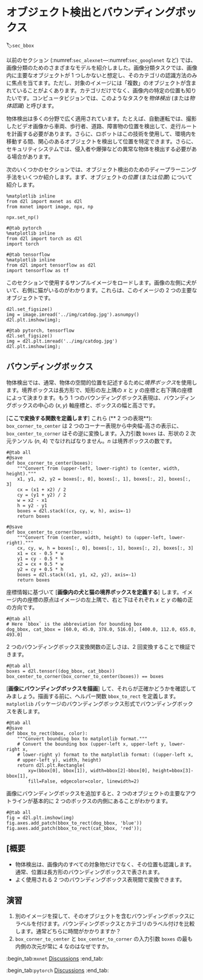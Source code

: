 # オブジェクト検出とバウンディングボックス
:label:`sec_bbox`

以前のセクション (:numref:`sec_alexnet`—:numref:`sec_googlenet` など) では、画像分類のためのさまざまなモデルを紹介しました。画像分類タスクでは、画像内に主要なオブジェクトが 1 つしかないと想定し、そのカテゴリの認識方法のみに焦点を当てます。ただし、対象のイメージには「複数」のオブジェクトが含まれていることがよくあります。カテゴリだけでなく、画像内の特定の位置も知りたいです。コンピュータビジョンでは、このようなタスクを*物体検出* (または*物体認識*) と呼びます。 

物体検出は多くの分野で広く適用されています。たとえば、自動運転では、撮影したビデオ画像から車両、歩行者、道路、障害物の位置を検出して、走行ルートを計画する必要があります。さらに、ロボットはこの技術を使用して、環境内を移動する間、関心のあるオブジェクトを検出して位置を特定できます。さらに、セキュリティシステムでは、侵入者や爆弾などの異常な物体を検出する必要がある場合があります。 

次のいくつかのセクションでは、オブジェクト検出のためのディープラーニング手法をいくつか紹介します。まず、オブジェクトの*位置* (または*位置*) について紹介します。

```{.python .input}
%matplotlib inline
from d2l import mxnet as d2l
from mxnet import image, npx, np

npx.set_np()
```

```{.python .input}
#@tab pytorch
%matplotlib inline
from d2l import torch as d2l
import torch
```

```{.python .input}
#@tab tensorflow
%matplotlib inline
from d2l import tensorflow as d2l
import tensorflow as tf
```

このセクションで使用するサンプルイメージをロードします。画像の左側に犬がいて、右側に猫がいるのがわかります。これらは、このイメージの 2 つの主要なオブジェクトです。

```{.python .input}
d2l.set_figsize()
img = image.imread('../img/catdog.jpg').asnumpy()
d2l.plt.imshow(img);
```

```{.python .input}
#@tab pytorch, tensorflow
d2l.set_figsize()
img = d2l.plt.imread('../img/catdog.jpg')
d2l.plt.imshow(img);
```

## バウンディングボックス

物体検出では、通常、物体の空間的位置を記述するために*境界ボックス*を使用します。境界ボックスは長方形で、矩形の左上隅の $x$ と $y$ の座標と右下隅の座標によって決まります。もう 1 つのバウンディングボックス表現は、バウンディングボックスの中心の $(x, y)$ 軸座標と、ボックスの幅と高さです。 

[**ここで変換する関数を定義します**] これら (** 2 つの表現**): `box_corner_to_center` は 2 つのコーナー表現から中央幅-高さの表示に、`box_center_to_corner` はその逆に変換します。入力引数 `boxes` は、形状の 2 次元テンソル ($n$, 4) でなければなりません。$n$ は境界ボックスの数です。

```{.python .input}
#@tab all
#@save
def box_corner_to_center(boxes):
    """Convert from (upper-left, lower-right) to (center, width, height)."""
    x1, y1, x2, y2 = boxes[:, 0], boxes[:, 1], boxes[:, 2], boxes[:, 3]
    cx = (x1 + x2) / 2
    cy = (y1 + y2) / 2
    w = x2 - x1
    h = y2 - y1
    boxes = d2l.stack((cx, cy, w, h), axis=-1)
    return boxes

#@save
def box_center_to_corner(boxes):
    """Convert from (center, width, height) to (upper-left, lower-right)."""
    cx, cy, w, h = boxes[:, 0], boxes[:, 1], boxes[:, 2], boxes[:, 3]
    x1 = cx - 0.5 * w
    y1 = cy - 0.5 * h
    x2 = cx + 0.5 * w
    y2 = cy + 0.5 * h
    boxes = d2l.stack((x1, y1, x2, y2), axis=-1)
    return boxes
```

座標情報に基づいて [**画像内の犬と猫の境界ボックスを定義する**] します。イメージ内の座標の原点はイメージの左上隅で、右と下はそれぞれ $x$ と $y$ の軸の正の方向です。

```{.python .input}
#@tab all
# Here `bbox` is the abbreviation for bounding box
dog_bbox, cat_bbox = [60.0, 45.0, 378.0, 516.0], [400.0, 112.0, 655.0, 493.0]
```

2 つのバウンディングボックス変換関数の正しさは、2 回変換することで検証できます。

```{.python .input}
#@tab all
boxes = d2l.tensor((dog_bbox, cat_bbox))
box_center_to_corner(box_corner_to_center(boxes)) == boxes
```

[**画像にバウンディングボックスを描画**] して、それらが正確かどうかを確認してみましょう。描画する前に、ヘルパー関数 `bbox_to_rect` を定義します。`matplotlib` パッケージのバウンディングボックス形式でバウンディングボックスを表します。

```{.python .input}
#@tab all
#@save
def bbox_to_rect(bbox, color):
    """Convert bounding box to matplotlib format."""
    # Convert the bounding box (upper-left x, upper-left y, lower-right x,
    # lower-right y) format to the matplotlib format: ((upper-left x,
    # upper-left y), width, height)
    return d2l.plt.Rectangle(
        xy=(bbox[0], bbox[1]), width=bbox[2]-bbox[0], height=bbox[3]-bbox[1],
        fill=False, edgecolor=color, linewidth=2)
```

画像にバウンディングボックスを追加すると、2 つのオブジェクトの主要なアウトラインが基本的に 2 つのボックスの内側にあることがわかります。

```{.python .input}
#@tab all
fig = d2l.plt.imshow(img)
fig.axes.add_patch(bbox_to_rect(dog_bbox, 'blue'))
fig.axes.add_patch(bbox_to_rect(cat_bbox, 'red'));
```

## [概要

* 物体検出は、画像内のすべての対象物だけでなく、その位置も認識します。通常、位置は長方形のバウンディングボックスで表されます。
* よく使用される 2 つのバウンディングボックス表現間で変換できます。

## 演習

1. 別のイメージを探して、そのオブジェクトを含むバウンディングボックスにラベルを付けます。バウンディングボックスとカテゴリのラベル付けを比較します。通常どちらに時間がかかりますか？
1. `box_corner_to_center` と `box_center_to_corner` の入力引数 `boxes` の最も内側の次元が常に 4 なのはなぜですか。

:begin_tab:`mxnet`
[Discussions](https://discuss.d2l.ai/t/369)
:end_tab:

:begin_tab:`pytorch`
[Discussions](https://discuss.d2l.ai/t/1527)
:end_tab:
